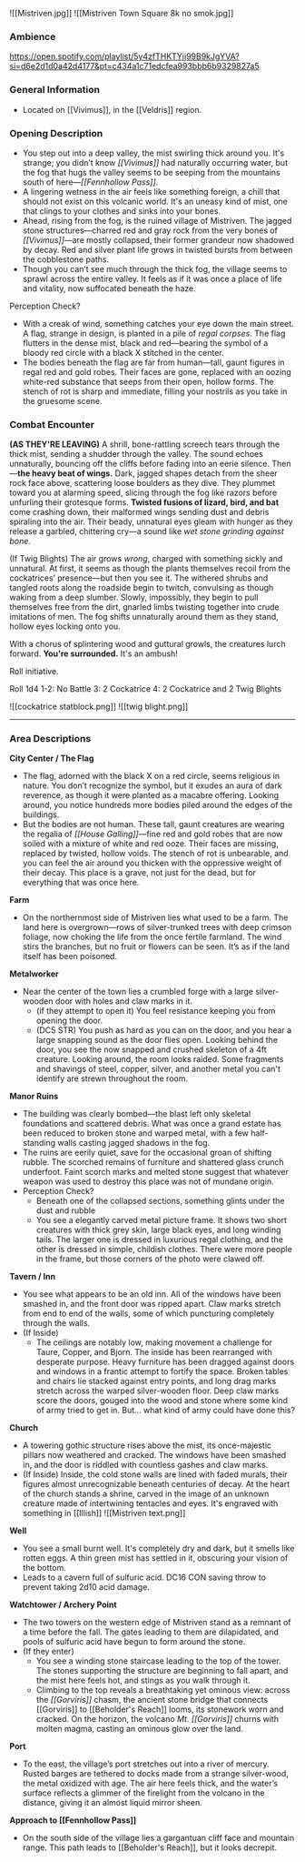 ![[Mistriven.jpg]]
![[Mistriven Town Square 8k no smok.jpg]]

### Ambience
https://open.spotify.com/playlist/5y4zfTHKTYjj99B9kJgYVA?si=d6e2d1d0a42d4177&pt=c434a1c71edcfea993bbb6b9329827a5

### General Information
- Located on [[Vivimus]], in the [[Veldris]] region.

### Opening Description
- You step out into a deep valley, the mist swirling thick around you. It's strange; you didn’t know _[[Vivimus]]_ had naturally occurring water, but the fog that hugs the valley seems to be seeping from the mountains south of here—_[[Fennhollow Pass]]_.  
- A lingering wetness in the air feels like something foreign, a chill that should not exist on this volcanic world. It's an uneasy kind of mist, one that clings to your clothes and sinks into your bones.  
- Ahead, rising from the fog, is the ruined village of Mistriven. The jagged stone structures—charred red and gray rock from the very bones of _[[Vivimus]]_—are mostly collapsed, their former grandeur now shadowed by decay. Red and silver plant life grows in twisted bursts from between the cobblestone paths.  
- Though you can’t see much through the thick fog, the village seems to sprawl across the entire valley. It feels as if it was once a place of life and vitality, now suffocated beneath the haze.

Perception Check?
- With a creak of wind, something catches your eye down the main street. A flag, strange in design, is planted in a pile of _regal corpses_. The flag flutters in the dense mist, black and red—bearing the symbol of a bloody red circle with a black X stitched in the center.  
- The bodies beneath the flag are far from human—tall, gaunt figures in regal red and gold robes. Their faces are gone, replaced with an oozing white-red substance that seeps from their open, hollow forms. The stench of rot is sharp and immediate, filling your nostrils as you take in the gruesome scene.


### Combat Encounter
**(AS THEY'RE LEAVING)**
A shrill, bone-rattling screech tears through the thick mist, sending a shudder through the valley. The sound echoes unnaturally, bouncing off the cliffs before fading into an eerie silence. Then—**the heavy beat of wings.**
Dark, jagged shapes detach from the sheer rock face above, scattering loose boulders as they dive. They plummet toward you at alarming speed, slicing through the fog like razors before unfurling their grotesque forms. **Twisted fusions of lizard, bird, and bat** come crashing down, their malformed wings sending dust and debris spiraling into the air. Their beady, unnatural eyes gleam with hunger as they release a garbled, chittering cry—a sound like _wet stone grinding against bone._

(If Twig Blights)
The air grows _wrong_, charged with something sickly and unnatural. At first, it seems as though the plants themselves recoil from the cockatrices’ presence—but then you see it. The withered shrubs and tangled roots along the roadside begin to twitch, convulsing as though waking from a deep slumber. Slowly, impossibly, they begin to pull themselves free from the dirt, gnarled limbs twisting together into crude imitations of men. The fog shifts unnaturally around them as they stand, hollow eyes locking onto you.

With a chorus of splintering wood and guttural growls, the creatures lurch forward. **You're surrounded.** It's an ambush!

Roll initiative.

Roll 1d4
1-2: No Battle
3: 2 Cockatrice
4: 2 Cockatrice and 2 Twig Blights

![[cockatrice statblock.png]]
![[twig blight.png]]



---
### Area Descriptions
**City Center / The Flag**
- The flag, adorned with the black X on a red circle, seems religious in nature. You don’t recognize the symbol, but it exudes an aura of dark reverence, as though it were planted as a macabre offering. Looking around, you notice hundreds more bodies piled around the edges of the buildings. 
- But the bodies are not human. These tall, gaunt creatures are wearing the regalia of _[[House Galling]]_—fine red and gold robes that are now soiled with a mixture of white and red ooze. Their faces are missing, replaced by twisted, hollow voids. The stench of rot is unbearable, and you can feel the air around you thicken with the oppressive weight of their decay. This place is a grave, not just for the dead, but for everything that was once here.

**Farm**
- On the northernmost side of Mistriven lies what used to be a farm. The land here is overgrown—rows of silver-trunked trees with deep crimson foliage, now choking the life from the once fertile farmland. The wind stirs the branches, but no fruit or flowers can be seen. It’s as if the land itself has been poisoned.

**Metalworker**
- Near the center of the town lies a crumbled forge with a large silver-wooden door with holes and claw marks in it.
	- (if they attempt to open it) You feel resistance keeping you from opening the door.
	- (DC5 STR) You push as hard as you can on the door, and you hear a large snapping sound as the door flies open. Looking behind the door, you see the now snapped and crushed skeleton of a 4ft creature. Looking around, the room looks raided. Some fragments and shavings of steel, copper, silver, and another metal you can't identify are strewn throughout the room.

**Manor Ruins**
- The building was clearly bombed—the blast left only skeletal foundations and scattered debris. What was once a grand estate has been reduced to broken stone and warped metal, with a few half-standing walls casting jagged shadows in the fog.
- The ruins are eerily quiet, save for the occasional groan of shifting rubble. The scorched remains of furniture and shattered glass crunch underfoot. Faint scorch marks and melted stone suggest that whatever weapon was used to destroy this place was not of mundane origin.
- Perception Check? 
	- Beneath one of the collapsed sections, something glints under the dust and rubble
	- You see a elegantly carved metal picture frame. It shows two short creatures with thick grey skin, large black eyes, and long winding tails. The larger one is dressed in luxurious regal clothing, and the other is dressed in simple, childish clothes. There were more people in the frame, but those corners of the photo were clawed off. 

**Tavern / Inn**
- You see what appears to be an old inn. All of the windows have been smashed in, and the front door was ripped apart. Claw marks stretch from end to end of the walls, some of which puncturing completely through the walls.
- (If Inside) 
	- The ceilings are notably low, making movement a challenge for Taure, Copper, and Bjorn. The inside has been rearranged with desperate purpose. Heavy furniture has been dragged against doors and windows in a frantic attempt to fortify the space. Broken tables and chairs lie stacked against entry points, and long drag marks stretch across the warped silver-wooden floor. Deep claw marks score the doors, gouged into the wood and stone where some kind of army tried to get in. But... what kind of army could have done this?

**Church**
- A towering gothic structure rises above the mist, its once-majestic pillars now weathered and cracked. The windows have been smashed in, and the door is riddled with countless gashes and claw marks.
- (If Inside) Inside, the cold stone walls are lined with faded murals, their figures almost unrecognizable beneath centuries of decay. At the heart of the church stands a shrine, carved in the image of an unknown creature made of intertwining tentacles and eyes. It's engraved with something in [[Illish]] ![[Mistriven text.png]]

**Well**
- You see a small burnt well. It's completely dry and dark, but it smells like rotten eggs. A thin green mist has settled in it, obscuring your vision of the bottom. 
- Leads to a cavern full of sulfuric acid. DC16 CON saving throw to prevent taking 2d10 acid damage. 

**Watchtower / Archery Point**
- The two towers on the western edge of Mistriven stand as a remnant of a time before the fall. The gates leading to them are dilapidated, and pools of sulfuric acid have begun to form around the stone. 
- (If they enter)
	- You see a winding stone staircase leading to the top of the tower. The stones supporting the structure are beginning to fall apart, and the mist here feels hot, and stings as you walk through it.
	- Climbing to the top reveals a breathtaking yet ominous view: across the _[[Gorviris]]_ chasm, the ancient stone bridge that connects [[Gorviris]] to [[Beholder's Reach]] looms, its stonework worn and cracked. On the horizon, the volcano _Mt. [[Gorviris]]_ churns with molten magma, casting an ominous glow over the land.

**Port**
- To the east, the village’s port stretches out into a river of mercury. Rusted barges are tethered to docks made from a strange silver-wood, the metal oxidized with age. The air here feels thick, and the water’s surface reflects a glimmer of the firelight from the volcano in the distance, giving it an almost liquid mirror sheen.

**Approach to [[Fennhollow Pass]]**
- On the south side of the village lies a gargantuan cliff face and mountain range. This path leads to [[Beholder's Reach]], but it looks decrepit. 

